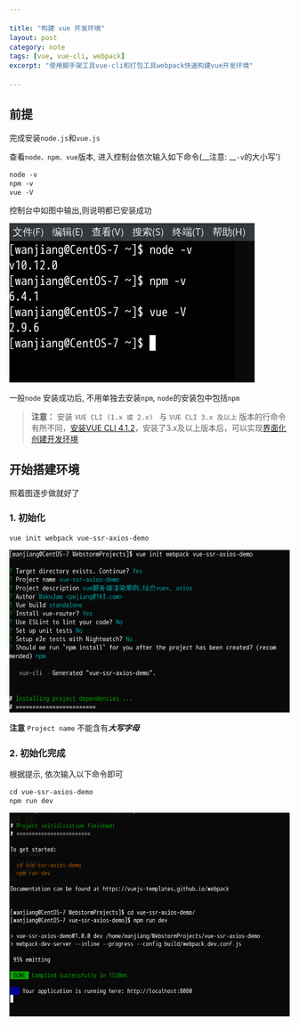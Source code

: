 ```yaml
---

title: "构建 vue 开发环境"
layout: post
category: note
tags: [vue, vue-cli, webpack]
excerpt: "使用脚手架工具vue-cli和打包工具webpack快速构建vue开发环境"

---
```


## 前提

完成安装`node.js`和`vue.js`

查看`node、npm、vue`版本, 进入控制台依次输入如下命令(__注意: __`-v`的大小写')

```
node -v
npm -v 
vue -V
```

控制台中如图中输出,则说明都已安装成功

![Alt text](/images/posts/201808/lALPDgQ9qcjVdajNAR7NAbk_441_286.png)

一般`node` 安装成功后, 不用单独去安装`npm`,  `node`的安装包中包括`npm`

> __注意：__ 安装 `VUE CLI (1.x 或 2.x) ` 与 `VUE CLI 3.x 及以上` 版本的行命令有所不同，[安装VUE CLI 4.1.2](http://peiwanjiang.com/note/2020/01/18/CentOS7系统-安装VUE_CLI_3.x/ "安装VUECLI 4.1.2")，安装了3.x及以上版本后，可以实现[界面化创建开发环境](http://peiwanjiang.com/note/2019/05/29/搭建VUE开发环境(@vue-cli-3.x)/ "界面化创建开发环境")

## 开始搭建环境

照着图逐步做就好了

### 1. 初始化

```
vue init webpack vue-ssr-axios-demo
```

![Alt text](/images/posts/201808/lALPDgQ9qae_wuPNAhjNA5w_924_536.png)

__注意__  `Project name` 不能含有***大写字母***

### 2. 初始化完成

根据提示, 依次输入以下命令即可

```
cd vue-ssr-axios-demo
npm run dev
```

![Alt text](/images/posts/201808/lALPDgQ9qafCl_DNAtXNA-g_1000_725.png)
